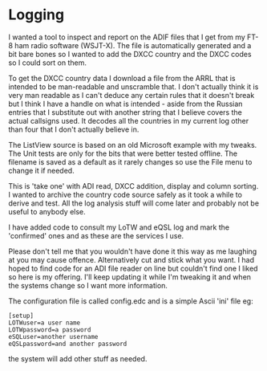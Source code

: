 # Logging
I wanted a tool to inspect and report on the ADIF files that I get from my FT-8 ham radio
software (WSJT-X). The file is automatically generated and a bit bare bones so I wanted to
add the DXCC country and the DXCC codes so I could sort on them.

To get the DXCC country data I download a file from the ARRL that is intended to be
man-readable and unscramble that. I don't actually think it is very man readable as I
can't deduce any certain rules that it doesn't break but I think I have a handle on what
is intended - aside from the Russian entries that I substitute out with another string
that I believe covers the actual callsigns used. It decodes all the countries in my
current log other than four that I don't actually believe in.

The ListView source is based on an old Microsoft example with my tweaks.
The Unit tests are only for the bits that were better tested offline.
The filename is saved as a default as it rarely changes so use the File menu to change it
if needed.

This is 'take one' with ADI read, DXCC addition, display and column sorting. I wanted to
archive the country code source safely as it took a while to derive and test. All the log
analysis stuff will come later and probably not be useful to anybody else.

I have added code to consult my LoTW and eQSL log and mark the 'confirmed' ones and as
these are the services I use.

Please don't tell me that you wouldn't have done it this way as me laughing at you may
cause offence. Alternatively cut and stick what you want. I had hoped to find code for
an ADI file reader on line but couldn't find one I liked so here is my offering.
I'll keep updating it while I'm tweaking it and when the systems change so I want more
information.

The configuration file is called config.edc and is a simple Ascii 'ini' file eg:
```
[setup]
LOTWuser=a user name
LOTWpassword=a password
eSQLuser=another username
eQSLpassword=and another password
```

the system will add other stuff as needed.
